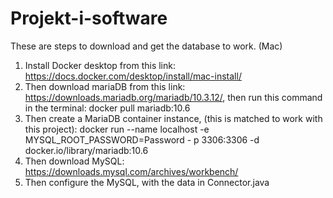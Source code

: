 # Projekt-i-software
These are steps to download and get the database to work. (Mac) 

1. Install Docker desktop from this link: https://docs.docker.com/desktop/install/mac-install/
2. Then download mariaDB from this link: https://downloads.mariadb.org/mariadb/10.3.12/, then run this command in the terminal: docker pull mariadb:10.6
3. Then create a MariaDB container instance, (this is matched to work with this project):
   docker run --name localhost -e MYSQL_ROOT_PASSWORD=Password -
   p 3306:3306 -d docker.io/library/mariadb:10.6
4. Then download MySQL: https://downloads.mysql.com/archives/workbench/
5. Then configure the MySQL, with the data in Connector.java
